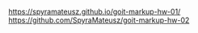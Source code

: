 https://spyramateusz.github.io/goit-markup-hw-01/ https://github.com/SpyraMateusz/goit-markup-hw-02
